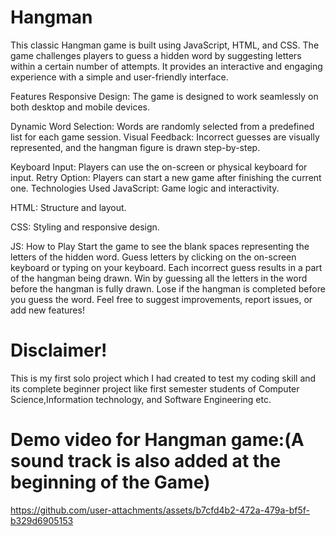 
# Hangman

This classic Hangman game is built using JavaScript, HTML, and CSS. The game challenges players to guess a hidden word by suggesting letters within a certain number of attempts. It provides an interactive and engaging experience with a simple and user-friendly interface. 

 Features Responsive Design: The game is designed to work seamlessly on both desktop and mobile devices. 

 Dynamic Word Selection: Words are randomly selected from a predefined list for each game session. Visual Feedback: Incorrect guesses are visually represented, and the hangman figure is drawn step-by-step.

 Keyboard Input: Players can use the on-screen or physical keyboard for input. Retry Option: Players can start a new game after finishing the current one. Technologies Used JavaScript: Game logic and interactivity. 

 HTML: Structure and layout. 

 CSS: Styling and responsive design.

 JS: How to Play Start the game to see the blank spaces representing the letters of the hidden word. Guess letters by clicking on the on-screen keyboard or typing on your keyboard. Each incorrect guess results in a part of the hangman being drawn. Win by guessing all the letters in the word before the hangman is fully drawn. Lose if the hangman is completed before you guess the word. Feel free to suggest improvements, report issues, or add new features!

# Disclaimer! 

This is my first solo project which I had created to test my coding skill and its complete beginner project like first semester students of Computer Science,Information technology, and Software Engineering etc.

# Demo video for Hangman game:(A sound track is also added at the beginning of the Game)


https://github.com/user-attachments/assets/b7cfd4b2-472a-479a-bf5f-b329d6905153



